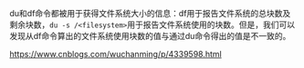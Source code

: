 du和df命令都被用于获得文件系统大小的信息：df用于报告文件系统的总块数及剩余块数，`du -s /<filesystem>`用于报告文件系统使用的块数。但是，我们可以发现从df命令算出的文件系统使用块数的值与通过du命令得出的值是不一致的。

https://www.cnblogs.com/wuchanming/p/4339598.html